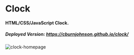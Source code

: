 # Clock

#### HTML/CSS/JavaScript Clock.

##### Deployed Version: https://cburnjohnson.github.io/clock/

![clock-homepage](https://user-images.githubusercontent.com/44681780/77379260-8036f100-6d35-11ea-87c8-fd02261586da.jpg)
